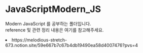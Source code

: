 # JavaScriptModern_JS
Modern JavaScript 를 공부하는 폴더입니다.
<br>
reference 및 관련 정리 내용은 여기를 참고해주세요.
<li>
  https://melodious-stretch-673.notion.site/59e667b7c67b4db19490ea58d4007476?pvs=4
</li>
</br>
